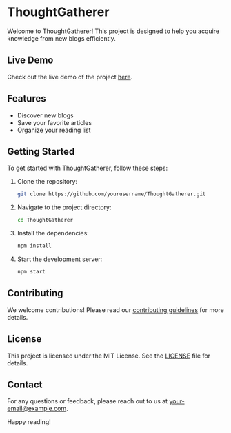 # ThoughtGatherer

Welcome to ThoughtGatherer! This project is designed to help you acquire knowledge from new blogs efficiently.

## Live Demo

Check out the live demo of the project [here](https://soft-daffodil-10ecec.netlify.app/).

## Features

- Discover new blogs
- Save your favorite articles
- Organize your reading list

## Getting Started

To get started with ThoughtGatherer, follow these steps:

1. Clone the repository:
    ```bash
    git clone https://github.com/yourusername/ThoughtGatherer.git
    ```
2. Navigate to the project directory:
    ```bash
    cd ThoughtGatherer
    ```
3. Install the dependencies:
    ```bash
    npm install
    ```
4. Start the development server:
    ```bash
    npm start
    ```

## Contributing

We welcome contributions! Please read our [contributing guidelines](CONTRIBUTING.md) for more details.

## License

This project is licensed under the MIT License. See the [LICENSE](LICENSE) file for details.

## Contact

For any questions or feedback, please reach out to us at [your-email@example.com](mailto:your-email@example.com).

Happy reading!
